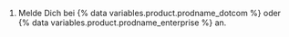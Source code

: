 1. Melde Dich bei {% data variables.product.prodname_dotcom %} oder {% data variables.product.prodname_enterprise %} an.
